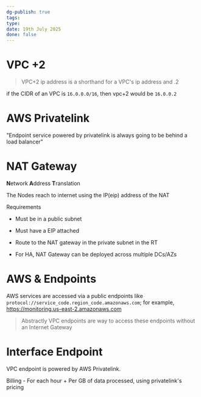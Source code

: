 ```yaml
---
dg-publish: true
tags: 
type: 
date: 19th July 2025
done: false
---
```


# VPC +2
> VPC+2 ip address is a shorthand for a VPC's ip address and .2

if the CIDR of an VPC is `16.0.0.0/16`, then vpc+2 would be `16.0.0.2`


# AWS Privatelink
"Endpoint service powered by privatelink is always going to be behind a load balancer" 

# NAT Gateway
**N**etwork **A**ddress **T**ranslation

The Nodes reach to internet using the IP(eip) address of the NAT

Requirements
- Must be in a public subnet
- Must have a EIP attached
- Route to the NAT gateway in the private subnet in the RT

- For HA, NAT Gateway can be deployed across multiple DCs/AZs

# AWS & Endpoints
AWS services are accessed via a public endpoints like `protocol://service_code.region_code.amazonaws.com`;
for example, https://monitoring.us-east-2.amazonaws.com

> Abstractly VPC endpoints are way to access these endpoints without an Internet Gateway

# Interface Endpoint
VPC endpoint is powered by AWS Privatelink.

Billing - For each hour + Per GB of data processed, using privatelink's pricing


 
